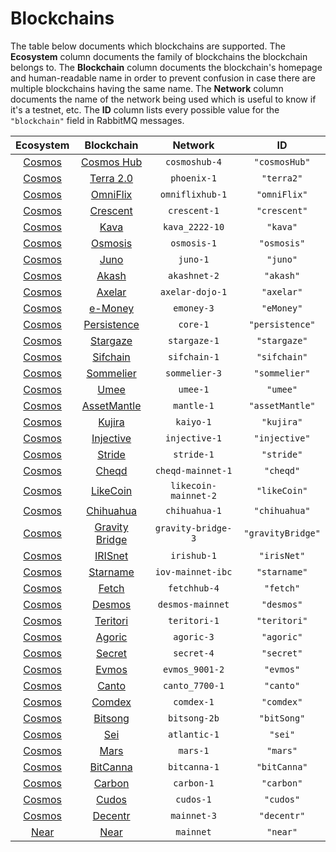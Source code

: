 # Blockchains

The table below documents which blockchains are supported. The **Ecosystem** column documents the family of blockchains the blockchain belongs to. The **Blockchain** column documents the blockchain's homepage and human-readable name in order to prevent confusion in case there are multiple blockchains having the same name. The **Network** column documents the name of the network being used which is useful to know if it's a testnet, etc. The **ID** column lists every possible value for the `"blockchain"` field in RabbitMQ messages.

|             Ecosystem             |                    Blockchain                    |       Network        |        ID         |
| :-------------------------------: | :----------------------------------------------: | :------------------: | :---------------: |
| [Cosmos](https://cosmos.network/) |    [Cosmos Hub](https://hub.cosmos.network/)     |    `cosmoshub-4`     |   `"cosmosHub"`   |
| [Cosmos](https://cosmos.network/) |      [Terra 2.0](https://www.terra.money/)       |     `phoenix-1`      |    `"terra2"`     |
| [Cosmos](https://cosmos.network/) |       [OmniFlix](https://omniflix.co/home)       |   `omniflixhub-1`    |   `"omniFlix"`    |
| [Cosmos](https://cosmos.network/) |      [Crescent](https://crescent.network/)       |     `crescent-1`     |   `"crescent"`    |
| [Cosmos](https://cosmos.network/) |             [Kava](https://kava.io/)             |    `kava_2222-10`    |     `"kava"`      |
| [Cosmos](https://cosmos.network/) |         [Osmosis](https://osmosis.zone/)         |     `osmosis-1`      |    `"osmosis"`    |
| [Cosmos](https://cosmos.network/) |          [Juno](https://junonetwork.io)          |       `juno-1`       |     `"juno"`      |
| [Cosmos](https://cosmos.network/) |         [Akash](https://akash.network/)          |     `akashnet-2`     |     `"akash"`     |
| [Cosmos](https://cosmos.network/) |          [Axelar](https://axelar.dev/)           |   `axelar-dojo-1`    |    `"axelar"`     |
| [Cosmos](https://cosmos.network/) |       [e-Money](https://www.e-money.com/)        |      `emoney-3`      |    `"eMoney"`     |
| [Cosmos](https://cosmos.network/) |     [Persistence](https://persistence.one/)      |       `core-1`       |  `"persistence"`  |
| [Cosmos](https://cosmos.network/) |      [Stargaze](https://www.stargaze.zone/)      |     `stargaze-1`     |   `"stargaze"`    |
| [Cosmos](https://cosmos.network/) |      [Sifchain](https://sifchain.network/)       |     `sifchain-1`     |   `"sifchain"`    |
| [Cosmos](https://cosmos.network/) |   [Sommelier](https://www.sommelier.finance/)    |    `sommelier-3`     |   `"sommelier"`   |
| [Cosmos](https://cosmos.network/) |             [Umee](https://umee.cc/)             |       `umee-1`       |     `"umee"`      |
| [Cosmos](https://cosmos.network/) |     [AssetMantle](https://assetmantle.one/)      |      `mantle-1`      |  `"assetMantle"`  |
| [Cosmos](https://cosmos.network/) |          [Kujira](https://kujira.app/)           |      `kaiyo-1`       |    `"kujira"`     |
| [Cosmos](https://cosmos.network/) |       [Injective](https://injective.com/)        |    `injective-1`     |   `"injective"`   |
| [Cosmos](https://cosmos.network/) |          [Stride](https://stride.zone/)          |      `stride-1`      |    `"stride"`     |
| [Cosmos](https://cosmos.network/) |            [Cheqd](https://cheqd.io/)            |  `cheqd-mainnet-1`   |     `"cheqd"`     |
| [Cosmos](https://cosmos.network/) |           [LikeCoin](https://like.co/)           | `likecoin-mainnet-2` |   `"likeCoin"`    |
| [Cosmos](https://cosmos.network/) |     [Chihuahua](https://www.chihuahua.wtf/)      |    `chihuahua-1`     |   `"chihuahua"`   |
| [Cosmos](https://cosmos.network/) | [Gravity Bridge](https://www.gravitybridge.net/) |  `gravity-bridge-3`  | `"gravityBridge"` |
| [Cosmos](https://cosmos.network/) |       [IRISnet](https://www.irisnet.org/)        |     `irishub-1`      |    `"irisNet"`    |
| [Cosmos](https://cosmos.network/) |       [Starname](https://www.starname.me/)       |  `iov-mainnet-ibc`   |   `"starname"`    |
| [Cosmos](https://cosmos.network/) |        [Fetch](https://fetch-ai.network/)        |     `fetchhub-4`     |     `"fetch"`     |
| [Cosmos](https://cosmos.network/) |        [Desmos](https://desmos.network/)         |   `desmos-mainnet`   |    `"desmos"`     |
| [Cosmos](https://cosmos.network/) |        [Teritori](https://teritori.com/)         |     `teritori-1`     |   `"teritori"`    |
| [Cosmos](https://cosmos.network/) |          [Agoric](https://agoric.com/)           |      `agoric-3`      |    `"agoric"`     |
| [Cosmos](https://cosmos.network/) |         [Secret](https://scrt.network/)          |      `secret-4`      |    `"secret"`     |
| [Cosmos](https://cosmos.network/) |           [Evmos](https://evmos.org/)            |    `evmos_9001-2`    |     `"evmos"`     |
| [Cosmos](https://cosmos.network/) |            [Canto](https://canto.io/)            |    `canto_7700-1`    |     `"canto"`     |
| [Cosmos](https://cosmos.network/) |          [Comdex](https://comdex.one/)           |      `comdex-1`      |    `"comdex"`     |
| [Cosmos](https://cosmos.network/) |          [Bitsong](https://bitsong.io/)          |     `bitsong-2b`     |    `"bitSong"`    |
| [Cosmos](https://cosmos.network/) |        [Sei](https://www.seinetwork.io/)         |     `atlantic-1`     |      `"sei"`      |
| [Cosmos](https://cosmos.network/) |          [Mars](https://marsproto.com/)          |       `mars-1`       |     `"mars"`      |
| [Cosmos](https://cosmos.network/) |       [BitCanna](https://www.bitcanna.io/)       |     `bitcanna-1`     |   `"bitCanna"`    |
| [Cosmos](https://cosmos.network/) |        [Carbon](https://carbon.network/)         |      `carbon-1`      |    `"carbon"`     |
| [Cosmos](https://cosmos.network/) |         [Cudos](https://www.cudos.org/)          |      `cudos-1`       |     `"cudos"`     |
| [Cosmos](https://cosmos.network/) |         [Decentr](https://decentr.net/)          |     `mainnet-3`      |    `"decentr"`    |
| [Near](https://near.org/) |         [Near](https://near.org/)          |     `mainnet`      |    `"near"`    |
